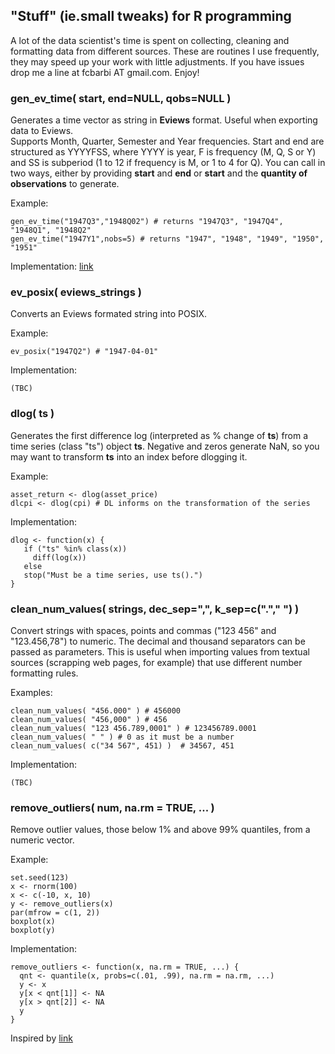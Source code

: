 
## "Stuff" (ie.small tweaks) for R programming

A lot of the data scientist's time is spent on collecting, cleaning and formatting data from different sources. These are routines I use frequently, they may speed up your work with little adjustments. If you have issues drop me a line at fcbarbi AT gmail.com. Enjoy! 

### gen_ev_time( start, end=NULL, qobs=NULL )

Generates a time vector as string in **Eviews** format. Useful when exporting data to Eviews.  
Supports Month, Quarter, Semester and Year frequencies.
Start and end are structured as YYYYFSS, where YYYY is year, F is frequency (M, Q, S or Y) and SS is subperiod (1 to 12 if frequency is M, or 1 to 4 for Q). You can call in two ways, either by providing **start** and **end** or **start** and the **quantity of observations** to generate. 

Example: 
```
gen_ev_time("1947Q3","1948Q02") # returns "1947Q3", "1947Q4", "1948Q1", "1948Q2"
gen_ev_time("1947Y1",nobs=5) # returns "1947", "1948", "1949", "1950", "1951"
```
Implementation: [link](https://github.com/fcbarbi/R_Stuff/blob/master/gentime.md)

### ev_posix( eviews_strings )

Converts an Eviews formated string into POSIX. 

Example: 
```
ev_posix("1947Q2") # "1947-04-01" 
```
Implementation:
```
(TBC)
```

### dlog( ts ) 

Generates the first difference log (interpreted as % change of **ts**) from a time series (class "ts") object **ts**.
Negative and zeros generate NaN, so you may want to transform **ts** into an index before dlogging it.  

Example: 
```
asset_return <- dlog(asset_price)
dlcpi <- dlog(cpi) # DL informs on the transformation of the series 
```
Implementation:
```
dlog <- function(x) { 
   if ("ts" %in% class(x))
     diff(log(x)) 
   else 
   stop("Must be a time series, use ts().") 
} 
```

### clean_num_values( strings, dec_sep=",", k_sep=c("."," ") )
Convert strings with spaces, points and commas ("123 456" and "123.456,78") to numeric.
The decimal and thousand separators can be passed as parameters. This is useful when importing values from textual sources (scrapping web pages, for example) that use different number formatting rules. 

Examples:
```
clean_num_values( "456.000" ) # 456000
clean_num_values( "456,000" ) # 456
clean_num_values( "123 456.789,0001" ) # 123456789.0001
clean_num_values( " " ) # 0 as it must be a number 
clean_num_values( c("34 567", 451) )  # 34567, 451
```
Implementation:
```
(TBC)
```

### remove_outliers( num, na.rm = TRUE, ... )
Remove outlier values, those below 1% and above 99% quantiles, from a numeric vector. 

Example:
```
set.seed(123)
x <- rnorm(100)
x <- c(-10, x, 10)
y <- remove_outliers(x)
par(mfrow = c(1, 2))
boxplot(x)
boxplot(y)
```
Implementation:
```
remove_outliers <- function(x, na.rm = TRUE, ...) {
  qnt <- quantile(x, probs=c(.01, .99), na.rm = na.rm, ...)  
  y <- x
  y[x < qnt[1]] <- NA
  y[x > qnt[2]] <- NA
  y
}
```
Inspired by [link](http://stackoverflow.com/questions/4787332/how-to-remove-outliers-from-a-dataset)
